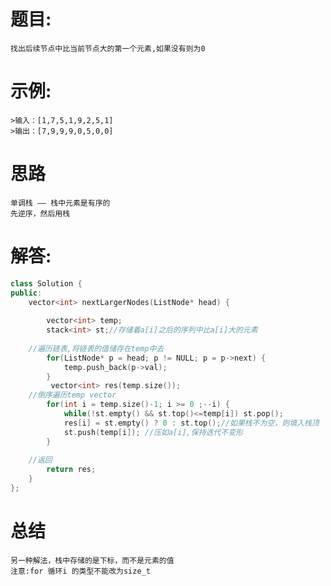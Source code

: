 # 题目:
    找出后续节点中比当前节点大的第一个元素,如果没有则为0
# 示例:
    
    >输入：[1,7,5,1,9,2,5,1]
    >输出：[7,9,9,9,0,5,0,0]
# 思路
    单调栈 —— 栈中元素是有序的
    先逆序，然后用栈
# 解答:
```c++
class Solution {
public:
    vector<int> nextLargerNodes(ListNode* head) {
       
        vector<int> temp;
        stack<int> st;//存储着a[i]之后的序列中比a[i]大的元素
        
    //遍历链表,将链表的值储存在temp中去
        for(ListNode* p = head; p != NULL; p = p->next) {
            temp.push_back(p->val);
        }
         vector<int> res(temp.size());
    //倒序遍历temp vector
        for(int i = temp.size()-1; i >= 0 ;--i) {
            while(!st.empty() && st.top()<=temp[i]) st.pop();
            res[i] = st.empty() ? 0 : st.top();//如果栈不为空，则填入栈顶
            st.push(temp[i]); //压如a[i],保持迭代不变形
        }
        
    //返回
        return res;
    }
};
```


# 总结
    另一种解法，栈中存储的是下标，而不是元素的值
    注意:for 循环i 的类型不能改为size_t